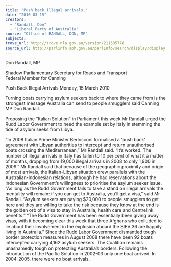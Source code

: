 ```yaml
---
title: "Push back illegal arrivals."
date: "2010-03-15"
creators:
  - "Randall, Don"
  - "Liberal Party of Australia"
source: "Office of RANDALL, DON, MP"
subjects:
trove_url: http://trove.nla.gov.au/version/211335778
source_url: http://parlinfo.aph.gov.au/parlInfo/search/display/display.w3p;query=Id%3A%22media/pressrel/BHVW6%22
---
```


 Don Randall, MP  

 Shadow Parliamentary Secretary for Roads and Transport  Federal Member for Canning 

  Push Back Illegal Arrivals  Monday, 15 March 2010 

 Turning boats carrying asylum seekers back to where they came from is the strongest  message Australia can send to people smugglers said Canning MP Don Randall.    

 Proposing the “Italian Solution” in Parliament this week Mr Randall urged the Rudd Labor  Government to heed the example set by Italy in stemming the tide of asylum seeks from  Libya.    

 “In 2008 Italian Prime Minister Berlosconi formalised a ‘push back’ agreement with Libyan  authorities to intercept and return unauthorised boats crossing the Mediterranean,” Mr  Randall said.   “It’s worked. The number of illegal arrivals in Italy has fallen to 10 per cent of what it a matter  of months, dropping from 19,000 illegal arrivals in 2008 to only 1,900 in 2009.”   Mr Randall said that because of the geographic proximity and origin of most arrivals, the  Italian-Libyan situation drew parallels with the Australian-Indonesian relations, although he  had reservations about the Indonesian Government’s willingness to prioritise the asylum  seeker issue.   “As long as the Rudd Government fails to take a stand on illegal arrivals the mentality will  remain: if you can get to Australia, you’ll get a visa,” said Mr Randall.   “Asylum seekers are paying $20,000 to people smugglers to get here and they are willing to  take the risk because they know at the end is the golden orb of a visa to stay in Australia,  health care and Centrelink benefits.”   “The Rudd Government has been essentially been giving away visas, with it becoming clear  this week that three Afghans who colluded to lie about their involvement in the explosion  aboard the SIEV 36 are happily living in Australia.”   Since the Rudd Labor Government dismantled tough border protection measures in August  2008 there have been 92 boats intercepted carrying 4,162 asylum seekers.   The Coalition remains unashamedly tough on protecting Australia’s borders. Following the  introduction of the Pacific Solution in 2002-03 only one boat arrived. In 2004-2005, there  were no boat arrivals.  

  

